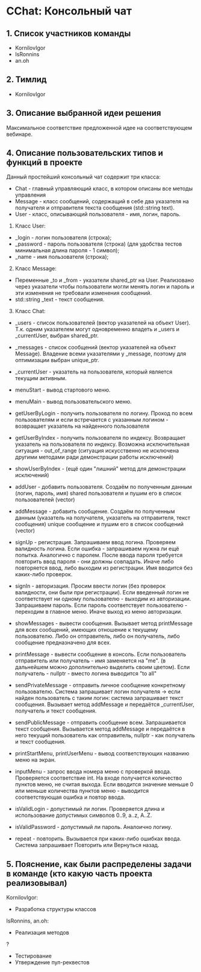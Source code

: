 # CChat: Консольный чат

## 1. Список участников команды
- KornilovIgor
- IsRonnins
- an.oh

## 2. Тимлид
- KornilovIgor

## 3. Описание выбранной идеи решения
Максимальное соответствие предложенной идее на соответствующем вебинаре.

## 4. Описание пользовательских типов и функций в проекте

Данный простейший консольный чат содержит три класса:
- Chat - главный управляющий класс, в котором описаны все методы управления
- Message - класс сообщений, содержащий в себе два указателя на получателя и отправителя текста сообщения (std::string text).
- User - класс, описывающий пользователя - имя, логин, пароль.

1) Класс User:
  * _login - логин пользователя (строка);
  * _password - пароль пользователя (строка) (для удобства тестов минимальная длина пароля - 1 символ);
  * _name - имя пользователя (строка);

2) Класс Message:
  * Переменные _to и _from - указатели shared_ptr на User. Реализовано через указатели чтобы пользователи могли менять логин и пароль и эти изменения не требовали изменения сообщений.
  * std::string _text - текст сообщения.

3) Класс Chat:
  * _users - список пользователей (вектор указателей на объект User). Т.к. одним указателем могут одновременно владеть и _users и _currentUser, выбран shared_ptr.

  * _messages - список сообщений (вектор указателей на объект Message). Владение всеми указателями у _message, поэтому для оптимизации выбран unique_ptr.

  * _currentUser - указатель на пользователя, который является текущим активным.

  * menuStart - вывод стартового меню.
  * menuMain - вывод пользовательского меню.

  * getUserByLogin - получить пользователя по логину. Проход по всем пользователям и если встречается c указанным логином - возвращает указатель на найденного пользователя

  * getUserByIndex - получить пользователя по индексу. Возвращает указатель на пользователя по индексу. Возможна исключительная ситуация - out_of_range (ситуация искусственно не исключена другими методами ради демонстрации работы исключений)
  * showUserByIndex - (ещё один "лишний" метод для демонстрации исключений)

  * addUser - добавить пользователя. Создаём по полученным данным (логин, пароль, имя) shared пользователя и пушим его в список пользователей (vector<User>)

  * addMessage - добавить сообщение. Создаём по полученным данным (указатель на получателя, указатель на отправителя, текст сообщения) unique сообщение и пушим его в список сообщений (vector<Message>)

  * signUp - регистрация. Запрашиваем ввод логина. Проверяем валидность логина. Если ошибка - запрашиваем нужна ли ещё попытка. Аналогично с паролем. После ввода пароля требуется повторить ввод пароля - они должны совпадать. Иначе либо повторяется ввод, либо выходим из регистрации. Имя вводится без каких-либо проверок.

  * signIn - авторизация. Просим ввести логин (без проверок валидности, они были при регистрации). Если введенный логин не соответствует ни одному пользователю - выходим из авторизации. Запрашиваем пароль. Если пароль соответствует пользователю - переходим в главное меню. Иначе выход из меню авторизации.

  * showMessages - вывести сообщения. Вызывает метод printMessage для всех сообщений, имеющих отношение к текущему пользователю. Либо он отправитель, либо он получатель, либо сообщение предназначено для всех.

  * printMessage - вывести сообщение в консоль. Если пользователь отправитель или получатель - имя заменяется на "me". (в дальнейшем можно дополнительно выделить своим цветом). Если получатель - nullptr - вместо логина выводится "to all"

  * sendPrivateMessage - отправить личное сообщение конкретному пользователю. Система запрашивает логин получателя -> если найден пользователь с таким логин: система запрашивает текст сообщения. Вызывает метод addMessage и передаётся _currentUser, получатель и текст сообщения.

  * sendPublicMessage - отправить сообщение всем. Запрашивается текст сообщения. Вызывается метод addMessage и передаётся в него текущий пользователь как отправитель, nullptr - как получатель и текст сообщения.

  * printStartMenu, printUserMenu - вывод соответствующих названию меню на экран.

  * inputMenu - запрос ввода номера меню с проверкой ввода. Проверяется соответствие int. На входе получается количество пунктов меню, не считая выхода. Если вводится значение меньше 0 или меньше количества пунктов меню - выводится соответствующая ошибка и повтор ввода.

  * isValidLogin - допустимый ли логин. Проверяется длина и использование допустимых символов 0..9, a..z, A..Z.

  * isValidPassword - допустимый ли пароль. Аналоично логину.

  * repeat - повторить. Вызывается при каких-либо ошибках ввода. Система запрашивает Повторить или Вернуться назад.

## 5. Пояснение, как были распределены задачи в команде (кто какую часть проекта реализовывал)
KornilovIgor:
- Разработка структуры классов

IsRonnins, an.oh:
- Реализация методов

?
- Тестирование
- Утверждение пул-реквестов
